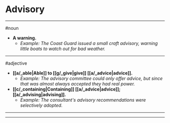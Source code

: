 # Advisory
---
#noun
- **A warning.**
	- _Example: The Coast Guard issued a small craft advisory, warning little boats to watch out for bad weather._
---
#adjective
- **[[a/_able|Able]] to [[g/_give|give]] [[a/_advice|advice]].**
	- _Example: The advisory committee could only offer advice, but since that was almost always accepted they had real power._
- **[[c/_containing|Containing]] [[a/_advice|advice]]; [[a/_advising|advising]].**
	- _Example: The consultant's advisory recommendations were selectively adopted._
---
---
